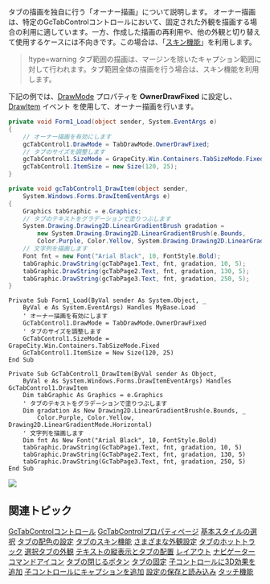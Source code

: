タブの描画を独自に行う「オーナー描画」について説明します。
オーナー描画は、特定のGcTabControlコントロールにおいて、固定された外観を描画する場合の利用に適しています。一方、作成した描画の再利用や、他の外観と切り替えて使用するケースには不向きです。この場合は、「[スキン機能](gcdocsite__documentlink?toc-item-id=81d08d1b-9847-49f3-be16-bae8e29ce292)」を利用します。

> !type=warning
> タブ範囲の描画は、マージンを除いたキャプション範囲に対して行われます。タブ範囲全体の描画を行う場合は、スキン機能を利用します。

下記の例では、[DrawMode](gcdocsite__documentlink?toc-item-id=16ba9a30-e04b-46f8-b031-aa978f385bfd) プロパティを **OwnerDrawFixed** に設定し、[DrawItem](gcdocsite__documentlink?toc-item-id=d0887ee4-1d42-4fd0-b874-7493fce4f7c7) イベント を使用して、オーナー描画を行います。

```csharp
private void Form1_Load(object sender, System.EventArgs e)
{
    // オーナー描画を有効にします
    gcTabControl1.DrawMode = TabDrawMode.OwnerDrawFixed;
    // タブのサイズを調整します
    gcTabControl1.SizeMode = GrapeCity.Win.Containers.TabSizeMode.Fixed;
    gcTabControl1.ItemSize = new Size(120, 25);
}

private void gcTabControl1_DrawItem(object sender, 
    System.Windows.Forms.DrawItemEventArgs e)
{
    Graphics tabGraphic = e.Graphics;
    // タブのテキストをグラデーションで塗りつぶします
    System.Drawing.Drawing2D.LinearGradientBrush gradation = 
        new System.Drawing.Drawing2D.LinearGradientBrush(e.Bounds,
        Color.Purple, Color.Yellow, System.Drawing.Drawing2D.LinearGradientMode.Horizontal);
    // 文字列を描画します
    Font fnt = new Font("Arial Black", 10, FontStyle.Bold);
    tabGraphic.DrawString(gcTabPage1.Text, fnt, gradation, 10, 5);
    tabGraphic.DrawString(gcTabPage2.Text, fnt, gradation, 130, 5);
    tabGraphic.DrawString(gcTabPage3.Text, fnt, gradation, 250, 5);
}
```

```vbnet
Private Sub Form1_Load(ByVal sender As System.Object, _
    ByVal e As System.EventArgs) Handles MyBase.Load
    ' オーナー描画を有効にします
    GcTabControl1.DrawMode = TabDrawMode.OwnerDrawFixed
    ' タブのサイズを調整します
    GcTabControl1.SizeMode = GrapeCity.Win.Containers.TabSizeMode.Fixed
    GcTabControl1.ItemSize = New Size(120, 25)
End Sub

Private Sub GcTabControl1_DrawItem(ByVal sender As Object, _
    ByVal e As System.Windows.Forms.DrawItemEventArgs) Handles GcTabControl1.DrawItem
    Dim tabGraphic As Graphics = e.Graphics
    ' タブのテキストをグラデーションで塗りつぶします
    Dim gradation As New Drawing2D.LinearGradientBrush(e.Bounds, _
        Color.Purple, Color.Yellow, Drawing2D.LinearGradientMode.Horizontal)
    ' 文字列を描画します
    Dim fnt As New Font("Arial Black", 10, FontStyle.Bold)
    tabGraphic.DrawString(GcTabPage1.Text, fnt, gradation, 10, 5)
    tabGraphic.DrawString(GcTabPage2.Text, fnt, gradation, 130, 5)
    tabGraphic.DrawString(GcTabPage3.Text, fnt, gradation, 250, 5)
End Sub
```

![](/DOCUMENT_SITE_LINK_PREFIX_HERE/document-site-files/images/06fadbb1-c461-433a-b385-ae4966e56069/images/gctabcontrol.ownerdraw2.png)

## 関連トピック

[GcTabControlコントロール](gcdocsite__documentlink?toc-item-id=41227543-a14d-488d-96ed-f61052baefe4)
[GcTabControlプロパティページ](gcdocsite__documentlink?toc-item-id=efa23818-5935-4782-b15f-d569b7e29b96)
[基本スタイルの選択](gcdocsite__documentlink?toc-item-id=d3383196-0370-43c3-81b0-9776401b2fb2)
[タブの配色の設定](gcdocsite__documentlink?toc-item-id=8c33c00d-4354-45ae-8e79-70d4a1989154)
[タブのスキン機能](gcdocsite__documentlink?toc-item-id=81d08d1b-9847-49f3-be16-bae8e29ce292)
[さまざまな外観設定](gcdocsite__documentlink?toc-item-id=49a0566f-d2f0-4bcd-ac34-ccf5aad63f6a)
[タブのホットトラック](gcdocsite__documentlink?toc-item-id=11737120-c7df-4ef0-b2d1-49674a8d0c0b)
[選択タブの外観](gcdocsite__documentlink?toc-item-id=d1881619-641e-4fd0-987c-725f6d5be46f)
[テキストの縦表示とタブの配置](gcdocsite__documentlink?toc-item-id=10779bdf-648f-4726-b1b7-8c667d9c298f)
[レイアウト](gcdocsite__documentlink?toc-item-id=8355cd6d-2680-46ba-8b93-45f9f78641ca)
[ナビゲーター](gcdocsite__documentlink?toc-item-id=6f08a71f-3686-425b-a05c-06904a4d5863)
[コマンドアイコン](gcdocsite__documentlink?toc-item-id=f6ed8101-373a-460d-9c49-2411ea9f3622)
[タブの閉じるボタン](gcdocsite__documentlink?toc-item-id=33511d7b-e5b5-49b9-b6b5-56b9e60248b4)
[タブの固定](gcdocsite__documentlink?toc-item-id=cf9cfd30-1f6b-4b60-a4b7-e27537314787)
[子コントロールに3D効果を追加](gcdocsite__documentlink?toc-item-id=0b8155fb-6291-4643-ae44-d8394db354d4)
[子コントロールにキャプションを追加](gcdocsite__documentlink?toc-item-id=aa6f3293-b8ff-4384-bd8b-3dd7b1959653)
[設定の保存と読み込み](gcdocsite__documentlink?toc-item-id=e7896040-1f11-4e6f-a21c-e68c7ef976f4)
[タッチ機能](gcdocsite__documentlink?toc-item-id=b8c674c4-9924-4bb8-a7f5-ac5d34a65c70)